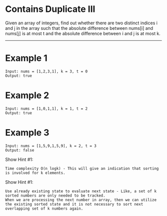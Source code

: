 Contains Duplicate III
==========================
Given an array of integers, find out whether there are two distinct indices i and j in the array such that the absolute difference between nums[i] and nums[j] is at most t and the absolute difference between i and j is at most k.
 
---
Example 1
==========================
```
Input: nums = [1,2,3,1], k = 3, t = 0
Output: true
```

Example 2
==========================
```
Input: nums = [1,0,1,1], k = 1, t = 2
Output: true
```

Example 3
==========================
```
Input: nums = [1,5,9,1,5,9], k = 2, t = 3
Output: false
```
Show Hint #1:
```
Time complexity O(n logk) - This will give an indication that sorting is involved for k elements.
```
Show Hint #1:
```
Use already existing state to evaluate next state - Like, a set of k sorted numbers are only needed to be tracked.
When we are processing the next number in array, then we can utilize the existing sorted state and it is not necessary to sort next
overlapping set of k numbers again.
```